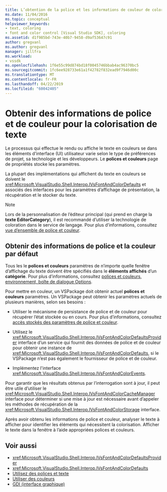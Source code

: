 ```yaml
---
title: L’obtention de la police et les informations de couleur de colorisation de texte | Microsoft Docs
ms.date: 11/04/2016
ms.topic: conceptual
helpviewer_keywords:
- text, coloring
- font and color control [Visual Studio SDK], coloring
ms.assetid: d1f985bd-743e-40b7-9458-d9af53647c91
author: gregvanl
ms.author: gregvanl
manager: jillfra
ms.workload:
- vssdk
ms.openlocfilehash: 1f6e55c99d874bd18f0045746bbab4ac96370bc5
ms.sourcegitcommit: 1fc6ee928733e61a1f42782f832ead9f7946d00c
ms.translationtype: MT
ms.contentlocale: fr-FR
ms.lasthandoff: 04/22/2019
ms.locfileid: "60042405"
---
```

# <a name="get-font-and-color-information-for-text-colorization"></a>Obtenir des informations de police et de couleur pour la colorisation de texte
Le processus qui effectue le rendu ou affiche le texte en couleurs se dans les éléments d’interface (UI) utilisateur varie selon le type de préférences de projet, sa technologie et les développeurs. Le **polices et couleurs** page de propriétés stocke les paramètres.

 La plupart des implémentations qui affichent du texte en couleurs se doivent le <xref:Microsoft.VisualStudio.Shell.Interop.IVsFontAndColorDefaults> et associés des interfaces pour les paramètres d’affichage de présentation, la récupération et le stocker du texte.

> [!NOTE]
>  Lors de la personnalisation de l’éditeur principal (qui prend en charge la **texte EditorCategory**), il est recommandé d’utiliser la technologie de coloration dans le service de langage. Pour plus d’informations, consultez [vue d’ensemble de police et couleur](../extensibility/font-and-color-overview.md).

## <a name="get-default-font-and-color-information"></a>Obtenir des informations de police et la couleur par défaut
 Tous les le **polices et couleurs** paramètres de n’importe quelle fenêtre d’affichage du texte doivent être spécifiés dans le **éléments affichés** d’un **catégorie**. Pour plus d’informations, consultez [polices et couleurs, environnement, boîte de dialogue Options](../ide/reference/fonts-and-colors-environment-options-dialog-box.md).

Pour mettre en couleur, un VSPackage doit obtenir actuel **polices et couleurs** paramètres. Un VSPackage peut obtenir les paramètres actuels de plusieurs manières, selon ses besoins :

- Utiliser le mécanisme de persistance de police et de couleur pour récupérer l’état stockée ou en cours. Pour plus d’informations, consultez [accès stockés des paramètres de police et couleur](../extensibility/accessing-stored-font-and-color-settings.md).

- Utilisez le <xref:Microsoft.VisualStudio.Shell.Interop.IVsFontAndColorDefaultsProvider> interface d’un service qui fournit des données de police et de couleur pour obtenir une instance de <xref:Microsoft.VisualStudio.Shell.Interop.IVsFontAndColorDefaults>, si le VSPackage n’est pas également le fournisseur de police et de couleur.

- Implémentez l'interface <xref:Microsoft.VisualStudio.Shell.Interop.IVsFontAndColorEvents>.

Pour garantir que les résultats obtenus par l’interrogation sont à jour, il peut être utile d’utiliser le <xref:Microsoft.VisualStudio.Shell.Interop.IVsFontAndColorCacheManager> interface pour déterminer si une mise à jour est nécessaire avant d’appeler les méthodes de récupération de la <xref:Microsoft.VisualStudio.Shell.Interop.IVsFontAndColorStorage> interface.

Après avoir obtenu les informations de police et couleur, analyser le texte à afficher pour identifier les éléments qui nécessitent la colorisation. Afficher le texte dans la fenêtre à l’aide appropriées polices et couleurs.

## <a name="see-also"></a>Voir aussi

- <xref:Microsoft.VisualStudio.Shell.Interop.IVsFontAndColorDefaultsProvider>
- <xref:Microsoft.VisualStudio.Shell.Interop.IVsFontAndColorDefaults>
- [Utilisez des polices et texte](/dotnet/framework/winforms/advanced/using-fonts-and-text)
- [Utiliser des couleurs](/cpp/windows/working-with-color-image-editor-for-icons)
- [GDI (interface graphique)](https://msdn.microsoft.com/library/7e1d4540-bb2e-4257-8eee-eee376acba83)